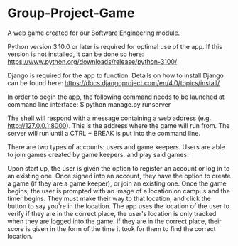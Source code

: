 # Group-Project-Game
A web game created for our Software Engineering module.

Python version 3.10.0 or later is required for optimal use of the app. If this version is not installed, it can be done so here: https://www.python.org/downloads/release/python-3100/

Django is required for the app to function. Details on how to install Django can be found here: https://docs.djangoproject.com/en/4.0/topics/install/

In order to begin the app, the following command needs to be launched at command line interface: 
$ python manage.py runserver 

The shell will respond with a message containing a web address (e.g. http://127.0.0.1:8000). This is the address where the game will run from. 
The server will run until a CTRL + BREAK is put into the command line.

There are two types of accounts: users and game keepers. Users are able to join games created by game keepers, and play said games.

Upon start up, the user is given the option to register an account or log in to an existing one. Once signed into an account, they have the option to create a game (if they are a game keeper), or join an existing one. Once the game begins, the user is prompted with an image of a location on campus and the timer begins. They must make their way to that location, and click the button to say you're in the location. The app 
uses the location of the user to verify if they are in the correct place, the user's location is only tracked when they are logged into the game. If they are in the correct place, their score is given in the form 
of the time it took for them to find the correct location.
